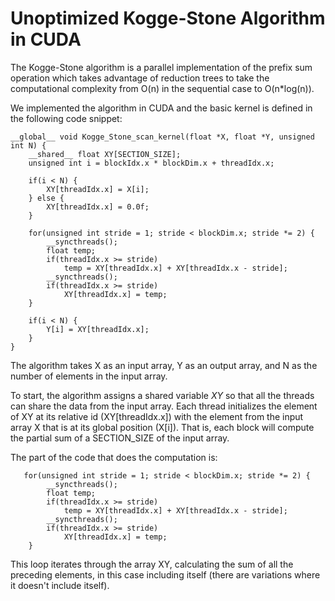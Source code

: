 # Unoptimized Kogge-Stone Algorithm in CUDA

The Kogge-Stone algorithm is a parallel implementation of the prefix sum operation which takes advantage of reduction trees to take the computational complexity from O(n) in the sequential case to O(n*log(n)).

We implemented the algorithm in CUDA and the basic kernel is defined in the following code snippet:

```c=
__global__ void Kogge_Stone_scan_kernel(float *X, float *Y, unsigned int N) {
    __shared__ float XY[SECTION_SIZE]; 
    unsigned int i = blockIdx.x * blockDim.x + threadIdx.x;

    if(i < N) {
        XY[threadIdx.x] = X[i];
    } else {
        XY[threadIdx.x] = 0.0f;
    }

    for(unsigned int stride = 1; stride < blockDim.x; stride *= 2) {
        __syncthreads();
        float temp;
        if(threadIdx.x >= stride)
            temp = XY[threadIdx.x] + XY[threadIdx.x - stride];
        __syncthreads();
        if(threadIdx.x >= stride)
            XY[threadIdx.x] = temp;
    }

    if(i < N) {
        Y[i] = XY[threadIdx.x];
    }
}
```
The algorithm takes X as an input array, Y as an output array, and N as the number of elements in the input array.

To start, the algorithm assigns a shared variable *XY* so that all the threads can share the data from the input array. Each thread initializes the element of XY at its relative id (XY[threadIdx.x]) with the element from the input array X that is at its global position (X[i]). That is, each block will compute the partial sum of a SECTION_SIZE of the input array.

The part of the code that does the computation is:
```
   for(unsigned int stride = 1; stride < blockDim.x; stride *= 2) {
        __syncthreads();
        float temp;
        if(threadIdx.x >= stride)
            temp = XY[threadIdx.x] + XY[threadIdx.x - stride];
        __syncthreads();
        if(threadIdx.x >= stride)
            XY[threadIdx.x] = temp;
    }
```
This loop iterates through the array XY, calculating the sum of all the preceding elements, in this case including itself (there are variations where it doesn't include itself). 
